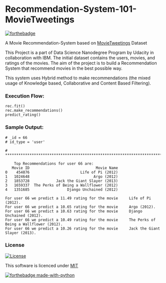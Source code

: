 # Recommendation-System-101-MovieTweetings

[![forthebadge](https://forthebadge.com/images/badges/60-percent-of-the-time-works-every-time.svg)](https://forthebadge.com)

A Movie Recommendation-System based on 
[MovieTweetings](https://github.com/sidooms/MovieTweetings/tree/master/latest) Dataset

This Project is a part of Data Science Nanodegree Program by Udacity in collaboration with IBM. The initial dataset contains the users, movies, and ratings of the movies. The aim of the project is to build a Recommendation System that recommend movies in the best possible way.

This system uses Hybrid method to make recommendations (the mixed usage of Knowledge based, Collaborative and Content Based Filtering).

### Execution Flow:

```
rec.fit()
rec.make_recommendations()
predict_rating()
```

### Sample Output:

```
# _id = 66
# id_type = 'user'

# *********************************************************************************************

	Top Recommendations for user 66 are:
   Movie ID                              Movie Name
0    454876                       Life of Pi (2012)
1   1024648                             Argo (2012)
2   1853728            Jack the Giant Slayer (2013)
3   1659337  The Perks of Being a Wallflower (2012)
4   1351685                 Django Unchained (2012)

For user 66 we predict a 11.49 rating for the movie     Life of Pi (2012).
For user 66 we predict a 10.65 rating for the movie     Argo (2012).
For user 66 we predict a 10.63 rating for the movie     Django Unchained (2012).
For user 66 we predict a 10.49 rating for the movie     The Perks of Being a Wallflower (2012).
For user 66 we predict a 10.26 rating for the movie     Jack the Giant Slayer (2013).

```

### License

[![License](http://img.shields.io/:license-mit-blue.svg?style=flat-square)](https://github.com/s0umitra/Recommendation-System-101-MovieTweetings/blob/master/LICENSE)

This software is licenced under [MIT](https://github.com/s0umitra/Recommendation-System-101-MovieTweetings/blob/master/LICENSE)

[![forthebadge made-with-python](http://ForTheBadge.com/images/badges/made-with-python.svg)](https://www.python.org/)
